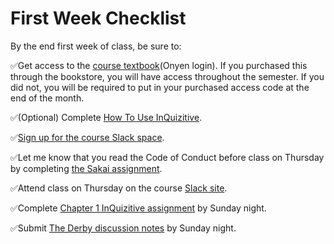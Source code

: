 # First Week Checklist


By the end first week of class, be sure to:



✅Get access to the [course textbook](https://sakai.unc.edu/access/basiclti/site/3bab92f4-af18-42cb-bc83-86c9231667b2/efa9f5ff-20ce-4836-b60d-1b22ce9bce1a)(Onyen login). If you purchased this through the bookstore, you will have access throughout the semester. If you did not, you will be required to put in your purchased access code at the end of the month.

✅(Optional) Complete [How To Use InQuizitive](https://ncia.wwnorton.com/111835).

✅[Sign up for the course Slack space](https://soci101.slack.com/signup#/).

✅Let me know that you read the Code of Conduct before class on Thursday by completing [the Sakai assignment](https://sakai.unc.edu/samigo-app/servlet/Login?id=898eed5f-3977-4cb3-8059-49823b5ef4cd1596053706189).

✅Attend class on Thursday on the course [Slack site](http://soci101.slack.com).

✅Complete [Chapter 1 InQuizitive assignment](https://ncia.wwnorton.com/111835) by Sunday night.   

✅Submit [The Derby discussion notes](https://sakai.unc.edu/x/p97ji5) by Sunday night.   
